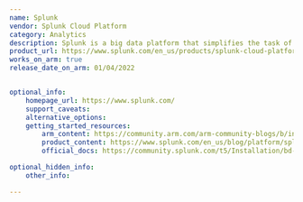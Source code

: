```yaml
---
name: Splunk 
vendor: Splunk Cloud Platform
category: Analytics
description: Splunk is a big data platform that simplifies the task of collecting and managing massive volumes of machine-generated data and searching for information within it
product_url: https://www.splunk.com/en_us/products/splunk-cloud-platform.html?301=/en_us/software/splunk-cloud-platform.html
works_on_arm: true
release_date_on_arm: 01/04/2022


optional_info:
    homepage_url: https://www.splunk.com/
    support_caveats:
    alternative_options:
    getting_started_resources:
        arm_content: https://community.arm.com/arm-community-blogs/b/infrastructure-solutions-blog/posts/using-splunk-for-cloud-to-edge-data-processing
        product_content: https://www.splunk.com/en_us/blog/platform/splunk-embarks-on-aws-graviton-journey-with-amazon-ec2-im4gn-and-is4gen-instances.html
        official_docs: https://community.splunk.com/t5/Installation/bd-p/installation

optional_hidden_info:
    other_info: 

---
```

